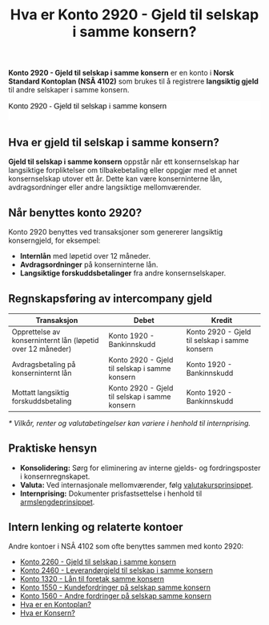 ﻿---
title: "Hva er Konto 2920 - Gjeld til selskap i samme konsern?"
seoTitle: "2920-gjeld-til-selskap-i-samme-konsern"
meta_description: '**Konto 2920 - Gjeld til selskap i samme konsern** er en konto i **Norsk Standard Kontoplan (NSÂ 4102)** som brukes til å registrere **langsiktig gjeld** til a...'
slug: 2920-gjeld-til-selskap-i-samme-konsern
type: blog
layout: pages/single
---

**Konto 2920 - Gjeld til selskap i samme konsern** er en konto i **Norsk Standard Kontoplan (NSÂ 4102)** som brukes til å registrere **langsiktig gjeld** til andre selskaper i samme konsern.

![Illustrasjon av konto 2920 Gjeld til selskap i samme konsern](2920-gjeld-til-selskap-i-samme-konsern-image.svg)

## Hva er gjeld til selskap i samme konsern?

**Gjeld til selskap i samme konsern** oppstår når ett konsernselskap har langsiktige forpliktelser om tilbakebetaling eller oppgjør med et annet konsernselskap utover ett år. Dette kan være konserninterne lån, avdragsordninger eller andre langsiktige mellomværender.

## Når benyttes konto 2920?

Konto 2920 benyttes ved transaksjoner som genererer langsiktig konserngjeld, for eksempel:

* **Internlån** med løpetid over 12 måneder.
* **Avdragsordninger** på konserninterne lån.
* **Langsiktige forskuddsbetalinger** fra andre konsernselskaper.

## Regnskapsføring av intercompany gjeld

| Transaksjon                                                        | Debet                                   | Kredit                                              |
|--------------------------------------------------------------------|-----------------------------------------|-----------------------------------------------------|
| Opprettelse av konserninternt lån (løpetid over 12 måneder)         | Konto 1920 - Bankinnskudd               | Konto 2920 - Gjeld til selskap i samme konsern      |
| Avdragsbetaling på konserninternt lån                               | Konto 2920 - Gjeld til selskap i samme konsern | Konto 1920 - Bankinnskudd                    |
| Mottatt langsiktig forskuddsbetaling                                | Konto 2920 - Gjeld til selskap i samme konsern | Konto 1920 - Bankinnskudd                    |

_* Vilkår, renter og valutabetingelser kan variere i henhold til internprising._

## Praktiske hensyn

* **Konsolidering:** Sørg for eliminering av interne gjelds- og fordringsposter i konsernregnskapet.
* **Valuta:** Ved internasjonale mellomværender, følg [valutakursprinsippet](/blogs/regnskap/hva-er-valutakurs "Hva er Valutakurs? Prinsipper for valutahåndtering i regnskap").
* **Internprising:** Dokumenter prisfastsettelse i henhold til [armslengdeprinsippet](/blogs/regnskap/hva-er-internprising "Hva er Internprising? Retningslinjer for konserninternt salg").

## Intern lenking og relaterte kontoer

Andre kontoer i NSÂ 4102 som ofte benyttes sammen med konto 2920:

* [Konto 2260 - Gjeld til selskap i samme konsern](/blogs/kontoplan/2260-gjeld-til-selskap-i-samme-konsern "Konto 2260 - Gjeld til selskap i samme konsern: Kortfristet gjeld")
* [Konto 2460 - Leverandørgjeld til selskap i samme konsern](/blogs/kontoplan/2460-leverandorgjeld-til-selskap-i-samme-konsern "Konto 2460 - Leverandørgjeld til selskap i samme konsern")
* [Konto 1320 - Lån til foretak samme konsern](/blogs/kontoplan/1320-lan-til-foretak-samme-konsern "Konto 1320 - Lån til foretak samme konsern")
* [Konto 1550 - Kundefordringer på selskap samme konsern](/blogs/kontoplan/1550-kundefordringer-pa-selskap-samme-konsern "Konto 1550 - Kundefordringer på selskap samme konsern")
* [Konto 1560 - Andre fordringer på selskap samme konsern](/blogs/kontoplan/1560-andre-fordringer-pa-selskap-samme-konsern "Konto 1560 - Andre fordringer på selskap samme konsern")
* [Hva er en Kontoplan?](/blogs/regnskap/hva-er-kontoplan "Hva er en Kontoplan? Komplett Guide til Kontoplaner i Norsk Regnskap")
* [Hva er Konsern?](/blogs/regnskap/hva-er-konsern "Hva er Konsern? Komplett Guide til Konsernstrukturer og Konsernregnskap")







